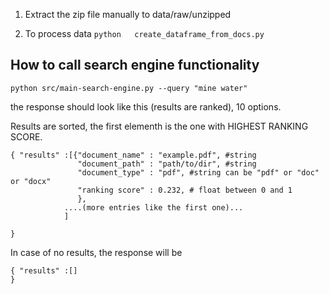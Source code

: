 1. Extract the zip file manually to data/raw/unzipped

2. To process data `python   create_dataframe_from_docs.py`





## How to call search engine functionality

```
python src/main-search-engine.py --query "mine water"
```

the response should look like this (results are ranked), 10 options.

Results are sorted, the first elementh is the one with HIGHEST RANKING SCORE.

```
{ "results" :[{"document_name" : "example.pdf", #string
               "document_path" : "path/to/dir", #string
               "document_type" : "pdf", #string can be "pdf" or "doc" or "docx"
               "ranking score" : 0.232, # float between 0 and 1
               },
            ....(more entries like the first one)...
            ]

}

```

In case of no results, the response will be

```
{ "results" :[]
}

```

